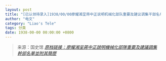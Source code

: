 ```yaml
---
layout: post
title: "[已认领待录入]1938/00/00廖耀湘呈蒋中正说明机械化部队重要及建议调集干部名单并附其简历"
author: "电文"
category: "Liao's Tele"
tags: 分类
date: 1938-00-00 00:00:00 +0800
---
```

> 来源：国史馆 [*原档链接：廖耀湘呈蔣中正說明機械化部隊重要及建議調集幹部名單並附其簡歷*](https://ahonline.drnh.gov.tw/index.php?act=Display/image/5894515=1uIzZ7#0fJ)